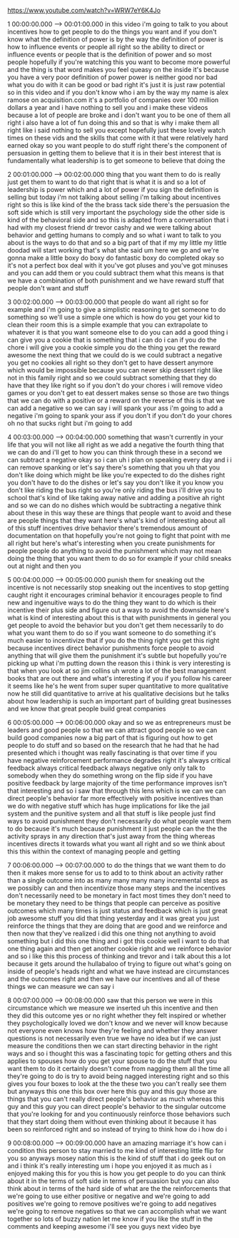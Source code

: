 https://www.youtube.com/watch?v=WRW7eY6K4Jo

1 00:00:00.000 --\> 00:01:00.000 in this video i'm going to talk to you
about incentives how to get people to do the things you want and if you
don't know what the definition of power is by the way the definition of
power is how to influence events or people all right so the ability to
direct or influence events or people that is the definition of power and
so most people hopefully if you're watching this you want to become more
powerful and the thing is that word makes you feel queasy on the inside
it's because you have a very poor definition of power power is neither
good nor bad what you do with it can be good or bad right it's just it
is just raw potential so in this video and if you don't know who i am by
the way my name is alex ramose on acquisition.com it's a portfolio of
companies over 100 million dollars a year and i have nothing to sell you
and i make these videos because a lot of people are broke and i don't
want you to be one of them all right i also have a lot of fun doing this
and so that is why i make them all right like i said nothing to sell you
except hopefully just these lovely watch times on these vids and the
skills that come with it that were relatively hard earned okay so you
want people to do stuff right there's the component of persuasion in
getting them to believe that it is in their best interest that is
fundamentally what leadership is to get someone to believe that doing
the

2 00:01:00.000 --\> 00:02:00.000 thing that you want them to do is
really just get them to want to do that right that is what it is and so
a lot of leadership is power which and a lot of power if you sign the
definition is selling but today i'm not talking about selling i'm
talking about incentives right so this is like kind of the the brass
tack side there's the persuasion the soft side which is still very
important the psychology side the other side is kind of the behavioral
side and so this is adapted from a conversation that i had with my
closest friend dr trevor cashy and we were talking about behavior and
getting humans to comply and so what i want to talk to you about is the
ways to do that and so a big part of that if my my little my little
doodad will start working that's what she said um here we go and we're
gonna make a little boxy do boxy do fantastic boxy do completed okay so
it's not a perfect box deal with it you've got pluses and you've got
minuses and you can add them or you could subtract them what this means
is that we have a combination of both punishment and we have reward
stuff that people don't want and stuff

3 00:02:00.000 --\> 00:03:00.000 that people do want all right so for
example and i'm going to give a simplistic reasoning to get someone to
do something so we'll use a simple one which is how do you get your kid
to clean their room this is a simple example that you can extrapolate to
whatever it is that you want someone else to do you can add a good thing
i can give you a cookie that is something that i can do i can if you do
the chore i will give you a cookie simple you do the thing you get the
reward awesome the next thing that we could do is we could subtract a
negative you get no cookies all right so they don't get to have dessert
anymore which would be impossible because you can never skip dessert
right like not in this family right and so we could subtract something
that they do have that they like right so if you don't do your chores i
will remove video games or you don't get to eat dessert makes sense so
those are two things that we can do with a positive or a reward on the
reverse of this is that we can add a negative so we can say i will spank
your ass i'm going to add a negative i'm going to spank your ass if you
don't if you don't do your chores oh no that sucks right but i'm going
to add

4 00:03:00.000 --\> 00:04:00.000 something that wasn't currently in your
life that you will not like all right as we add a negative the fourth
thing that we can do and i'll get to how you can think through these in
a second we can subtract a negative okay so i can uh i plan on speaking
every day and i i can remove spanking or let's say there's something
that you uh that you don't like doing which might be like you're
expected to do the dishes right you don't have to do the dishes or let's
say you don't like it you know you don't like riding the bus right so
you're only riding the bus i'll drive you to school that's kind of like
taking away native and adding a positive ah right and so we can do no
dishes which would be subtracting a negative think about these in this
way these are things that people want to avoid and these are people
things that they want here's what's kind of interesting about all of
this stuff incentives drive behavior there's tremendous amount of
documentation on that hopefully you're not going to fight that point
with me all right but here's what's interesting when you create
punishments for people people do anything to avoid the punishment which
may not mean doing the thing that you want them to do so for example if
your child sneaks out at night and then you

5 00:04:00.000 --\> 00:05:00.000 punish them for sneaking out the
incentive is not necessarily stop sneaking out the incentives to stop
getting caught right it encourages criminal behavior it encourages
people to find new and ingenuitive ways to do the thing they want to do
which is their incentive their plus side and figure out a ways to avoid
the downside here's what is kind of interesting about this is that with
punishments in general you get people to avoid the behavior but you
don't get them necessarily to do what you want them to do so if you want
someone to do something it's much easier to incentivize that if you do
the thing right you get this right because incentives direct behavior
punishments force people to avoid anything that will give them the
punishment it's subtle but hopefully you're picking up what i'm putting
down the reason this i think is very interesting is that when you look
at so jim collins uh wrote a lot of the best management books that are
out there and what's interesting if you if you follow his career it
seems like he's he went from super super quantitative to more
qualitative now he still did quantitative to arrive at his qualitative
decisions but he talks about how leadership is such an important part of
building great businesses and we know that great people build great
companies

6 00:05:00.000 --\> 00:06:00.000 okay and so we as entrepreneurs must be
leaders and good people so that we can attract good people so we can
build good companies now a big part of that is figuring out how to get
people to do stuff and so based on the research that he had that he had
presented which i thought was really fascinating is that over time if
you have negative reinforcement performance degrades right it's always
critical feedback always critical feedback always negative only only
talk to somebody when they do something wrong on the flip side if you
have positive feedback by large majority of the time performance
improves isn't that interesting and so i saw that through this lens
which is we can we can direct people's behavior far more effectively
with positive incentives than we do with negative stuff which has huge
implications for like the jail system and the punitive system and all
that stuff is like people just find ways to avoid punishment they don't
necessarily do what people want them to do because it's much because
punishment it just people can the the the activity sprays in any
direction that's just away from the thing whereas incentives directs it
towards what you want all right and so we think about this this within
the context of managing people and getting

7 00:06:00.000 --\> 00:07:00.000 to do the things that we want them to
do then it makes more sense for us to add to to think about an activity
rather than a single outcome into as many many many many incremental
steps as we possibly can and then incentivize those many steps and the
incentives don't necessarily need to be monetary in fact most times they
don't need to be monetary they need to be things that people can
perceive as positive outcomes which many times is just status and
feedback which is just great job awesome stuff you did that thing
yesterday and it was great you just reinforce the things that they are
doing that are good and we reinforce and then now that they've realized
i did this one thing not anything to avoid something but i did this one
thing and i got this cookie well i want to do that one thing again and
then get another cookie right and we reinforce behavior and so i like
this this process of thinking and trevor and i talk about this a lot
because it gets around the hullabaloo of trying to figure out what's
going on inside of people's heads right and what we have instead are
circumstances and the outcomes right and then we have our incentives and
all of these things we can measure we can say i

8 00:07:00.000 --\> 00:08:00.000 saw that this person we were in this
circumstance which we measure we inserted uh this incentive and then
they did this outcome yes or no right whether they felt inspired or
whether they psychologically loved we don't know and we never will know
because not everyone even knows how they're feeling and whether they
answer questions is not necessarily even true we have no idea but if we
can just measure the conditions then we can start directing behavior in
the right ways and so i thought this was a fascinating topic for getting
others and this applies to spouses how do you get your spouse to do the
stuff that you want them to do it certainly doesn't come from nagging
them all the time all they're going to do is try to avoid being nagged
interesting right and so this gives you four boxes to look at the the
these two you can't really see them but anyways this one this box over
here this guy and this guy those are things that you can't really direct
people's behavior as much whereas this guy and this guy you can direct
people's behavior to the singular outcome that you're looking for and
you continuously reinforce those behaviors such that they start doing
them without even thinking about it because it has been so reinforced
right and so instead of trying to think how do i how do i

9 00:08:00.000 --\> 00:09:00.000 have an amazing marriage it's how can i
condition this person to stay married to me kind of interesting little
flip for you so anyways mosey nation this is the kind of stuff that i do
geek out on and i think it's really interesting um i hope you enjoyed it
as much as i enjoyed making this for you this is how you get people to
do you can think about it in the terms of soft side in terms of
persuasion but you can also think about in terms of the hard side of
what are the the reinforcements that we're going to use either positive
or negative and we're going to add positives we're going to remove
positives we're going to add negatives we're going to remove negatives
so that we can accomplish what we want together so lots of buzzy nation
let me know if you like the stuff in the comments and keeping awesome
i'll see you guys next video bye
